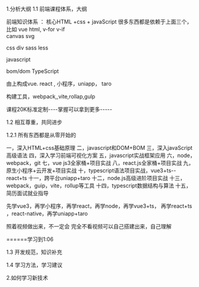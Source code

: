 1.分析大纲
1.1  前端课程体系，大纲

前端知识体系 ： 核心HTML +css + javaScript
很多东西都是依赖于上面三个，
比如  vue  html, v-for  v-if  
canvas  svg


css    div    sass  less 


javascript

bom/dom   TypeScript

由上构成vue. react , 小程序，uniapp， taro

构建工具，webpack,,vite,rollap,gulp


课程20K标准定制----掌握可以拿到更多-----



1.2  相互尊重，共同进步

1.2.1  所有东西都是从零开始的

一，深入HTML+css基础原理
二，javascript和DOM+BOM
三，深入javaScript高级语法
四，深入学习前端可视化方案
五，javascript实战框架应用
六，node，webpack，git
七，vue js3全家桶+项目实战
八，react.js全家桶+项目实战
九，原生小程序+云开发+项目实战
十，typescript语法项目实战，vue3+ts--react+ts
十一，跨平台uniapp+taro
十二，node.js高级进阶项目实战
十三，webpack，guip，vite，rollup等工具
十四，typescript数据结构与算法
十五，简历面试就业指导

先学vue3，再学小程序，再学react，再学node，再学vue3+ts，
再学react+ts ，react-native，再学uniapp+taro 

照着视频做出来，不一定会
完全不看视频可以自己搭建出来，自己理解

======学习到1:06

1.3  开发规范，知识补充


1.4  学习方法，学习建议




2.如何学习新技术 



